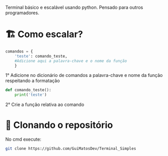 Terminal básico e escalável usando python. Pensado para outros programadores. 

# 🏗️ Como escalar?

```python
comandos = {
    'teste': comando_teste,
    #Adicione aqui a palavra-chave e o nome da função
    }
```
1° Adicione no dicionário de comandos a palavra-chave e nome da função respeitando a formatação
```python
def comando_teste():
    print('teste')
```
2° Crie a função relativa ao comando

# 📁 Clonando o repositório

No cmd execute:
```bash
git clone https://github.com/GuiMatosDev/Terminal_Simples
```


